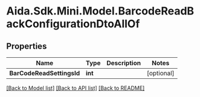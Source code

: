 # Aida.Sdk.Mini.Model.BarcodeReadBackConfigurationDtoAllOf

## Properties

Name | Type | Description | Notes
------------ | ------------- | ------------- | -------------
**BarCodeReadSettingsId** | **int** |  | [optional] 

[[Back to Model list]](../README.md#documentation-for-models) [[Back to API list]](../README.md#documentation-for-api-endpoints) [[Back to README]](../README.md)

